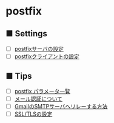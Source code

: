 # postfix

## ■ Settings
- [ ] [postfixサーバの設定](https://github.com/thetaru/memorandum/tree/master/OS/Linux/CentOS8/postfix/postfix_server)
- [ ] [postfixクライアントの設定](https://github.com/thetaru/memorandum/tree/master/OS/Linux/CentOS8/postfix/postfix_client)
## ■ Tips
- [ ] [postfix パラメータ一覧](https://github.com/thetaru/memorandum/tree/master/OS/Linux/CentOS8/postfix/postfix_summary)
- [ ] [メール認証について](https://github.com/thetaru/memorandum/tree/master/OS/Linux/CentOS8/postfix/mail_auth)
- [ ] [GmailのSMTPサーバへリレーする方法]()
- [ ] [SSL/TLSの設定]()
